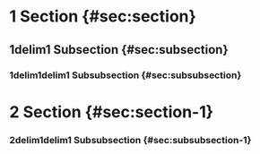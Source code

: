 # 1 Section {#sec:section}

## 1delim1 Subsection {#sec:subsection}

### 1delim1delim1 Subsubsection {#sec:subsubsection}

# 2 Section {#sec:section-1}

### 2delim1delim1 Subsubsection {#sec:subsubsection-1}
